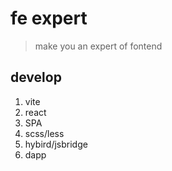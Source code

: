 # fe expert

> make you an expert of fontend

## develop

1. vite
2. react
3. SPA
4. scss/less
5. hybird/jsbridge
6. dapp
